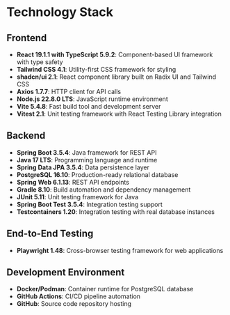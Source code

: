 # Technology Stack

## Frontend
- **React 19.1.1 with TypeScript 5.9.2**: Component-based UI framework with type safety
- **Tailwind CSS 4.1**: Utility-first CSS framework for styling
- **shadcn/ui 2.1**: React component library built on Radix UI and Tailwind CSS
- **Axios 1.7.7**: HTTP client for API calls
- **Node.js 22.8.0 LTS**: JavaScript runtime environment
- **Vite 5.4.8**: Fast build tool and development server
- **Vitest 2.1**: Unit testing framework with React Testing Library integration

## Backend
- **Spring Boot 3.5.4**: Java framework for REST API
- **Java 17 LTS**: Programming language and runtime
- **Spring Data JPA 3.5.4**: Data persistence layer
- **PostgreSQL 16.10**: Production-ready relational database
- **Spring Web 6.1.13**: REST API endpoints
- **Gradle 8.10**: Build automation and dependency management
- **JUnit 5.11**: Unit testing framework for Java
- **Spring Boot Test 3.5.4**: Integration testing support
- **Testcontainers 1.20**: Integration testing with real database instances

## End-to-End Testing
- **Playwright 1.48**: Cross-browser testing framework for web applications

## Development Environment
- **Docker/Podman**: Container runtime for PostgreSQL database
- **GitHub Actions**: CI/CD pipeline automation
- **GitHub**: Source code repository hosting